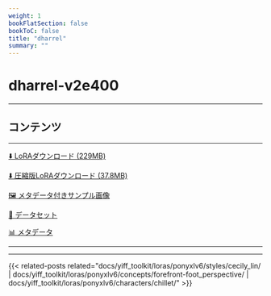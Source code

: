 ```yaml
---
weight: 1
bookFlatSection: false
bookToC: false
title: "dharrel"
summary: ""
---
```


<!--markdownlint-disable MD025 MD033 -->

# dharrel-v2e400

---

## コンテンツ

---

[⬇️ LoRAダウンロード (229MB)](https://huggingface.co/k4d3/yiff_toolkit/resolve/main/ponyxl_loras/dharrel-v2e400.safetensors?download=true)

[⬇️ 圧縮版LoRAダウンロード (37.8MB)](https://huggingface.co/k4d3/yiff_toolkit/resolve/main/ponyxl_loras_shrunk_2/dharrel-v2e400_frockpt1_th-3.55.safetensors?download=true)

[🖼️ メタデータ付きサンプル画像](https://huggingface.co/k4d3/yiff_toolkit/tree/main/static/{})

[📐 データセット](<https://huggingface.co/datasets/k4d3/furry/tree/main/dharrel>)

[📊 メタデータ](https://huggingface.co/k4d3/yiff_toolkit/raw/main/ponyxl_loras/dharrel-v2e400.json)

---

---

{{< related-posts related="docs/yiff_toolkit/loras/ponyxlv6/styles/cecily_lin/ | docs/yiff_toolkit/loras/ponyxlv6/concepts/forefront-foot_perspective/ | docs/yiff_toolkit/loras/ponyxlv6/characters/chillet/" >}}
